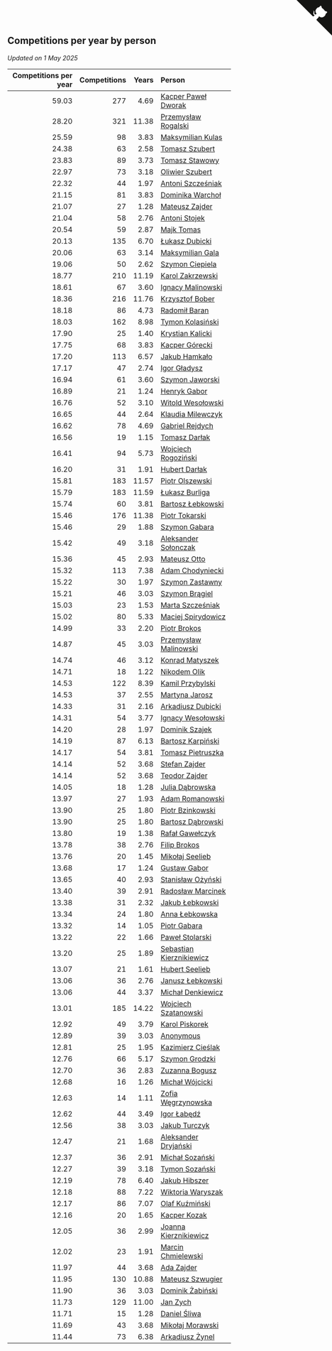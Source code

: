 ## Competitions per year by person

*Updated on  1 May 2025*

| Competitions per year | Competitions | Years | Person |
| ---: | ---: | ---: | :--- |
| 59.03 | 277 | 4.69 | [Kacper Paweł Dworak](https://www.worldcubeassociation.org/persons/2020DWOR01) |
| 28.20 | 321 | 11.38 | [Przemysław Rogalski](https://www.worldcubeassociation.org/persons/2013ROGA02) |
| 25.59 | 98 | 3.83 | [Maksymilian Kulas](https://www.worldcubeassociation.org/persons/2021KULA02) |
| 24.38 | 63 | 2.58 | [Tomasz Szubert](https://www.worldcubeassociation.org/persons/2022SZUB02) |
| 23.83 | 89 | 3.73 | [Tomasz Stawowy](https://www.worldcubeassociation.org/persons/2021STAW01) |
| 22.97 | 73 | 3.18 | [Oliwier Szubert](https://www.worldcubeassociation.org/persons/2022SZUB01) |
| 22.32 | 44 | 1.97 | [Antoni Szcześniak](https://www.worldcubeassociation.org/persons/2023SZCZ04) |
| 21.15 | 81 | 3.83 | [Dominika Warchoł](https://www.worldcubeassociation.org/persons/2021WARC01) |
| 21.07 | 27 | 1.28 | [Mateusz Zajder](https://www.worldcubeassociation.org/persons/2024ZAJD01) |
| 21.04 | 58 | 2.76 | [Antoni Stojek](https://www.worldcubeassociation.org/persons/2022STOJ03) |
| 20.54 | 59 | 2.87 | [Majk Tomas](https://www.worldcubeassociation.org/persons/2022TOMA05) |
| 20.13 | 135 | 6.70 | [Łukasz Dubicki](https://www.worldcubeassociation.org/persons/2018DUBI01) |
| 20.06 | 63 | 3.14 | [Maksymilian Gala](https://www.worldcubeassociation.org/persons/2022GALA01) |
| 19.06 | 50 | 2.62 | [Szymon Ciepiela](https://www.worldcubeassociation.org/persons/2022CIEP01) |
| 18.77 | 210 | 11.19 | [Karol Zakrzewski](https://www.worldcubeassociation.org/persons/2014ZAKR01) |
| 18.61 | 67 | 3.60 | [Ignacy Malinowski](https://www.worldcubeassociation.org/persons/2021MALI02) |
| 18.36 | 216 | 11.76 | [Krzysztof Bober](https://www.worldcubeassociation.org/persons/2013BOBE01) |
| 18.18 | 86 | 4.73 | [Radomił Baran](https://www.worldcubeassociation.org/persons/2020BARA02) |
| 18.03 | 162 | 8.98 | [Tymon Kolasiński](https://www.worldcubeassociation.org/persons/2016KOLA02) |
| 17.90 | 25 | 1.40 | [Krystian Kalicki](https://www.worldcubeassociation.org/persons/2023KALI10) |
| 17.75 | 68 | 3.83 | [Kacper Górecki](https://www.worldcubeassociation.org/persons/2021GORE01) |
| 17.20 | 113 | 6.57 | [Jakub Hamkało](https://www.worldcubeassociation.org/persons/2018HAMK01) |
| 17.17 | 47 | 2.74 | [Igor Gładysz](https://www.worldcubeassociation.org/persons/2022GLAD01) |
| 16.94 | 61 | 3.60 | [Szymon Jaworski](https://www.worldcubeassociation.org/persons/2021JAWO01) |
| 16.89 | 21 | 1.24 | [Henryk Gabor](https://www.worldcubeassociation.org/persons/2024GABO02) |
| 16.76 | 52 | 3.10 | [Witold Wesołowski](https://www.worldcubeassociation.org/persons/2022WESO01) |
| 16.65 | 44 | 2.64 | [Klaudia Milewczyk](https://www.worldcubeassociation.org/persons/2022MILE05) |
| 16.62 | 78 | 4.69 | [Gabriel Rejdych](https://www.worldcubeassociation.org/persons/2020REJD01) |
| 16.56 | 19 | 1.15 | [Tomasz Darłak](https://www.worldcubeassociation.org/persons/2024DARL01) |
| 16.41 | 94 | 5.73 | [Wojciech Rogoziński](https://www.worldcubeassociation.org/persons/2019ROGO04) |
| 16.20 | 31 | 1.91 | [Hubert Darłak](https://www.worldcubeassociation.org/persons/2023DARL03) |
| 15.81 | 183 | 11.57 | [Piotr Olszewski](https://www.worldcubeassociation.org/persons/2013OLSZ02) |
| 15.79 | 183 | 11.59 | [Łukasz Burliga](https://www.worldcubeassociation.org/persons/2013BURL01) |
| 15.74 | 60 | 3.81 | [Bartosz Łebkowski](https://www.worldcubeassociation.org/persons/2021LEBK01) |
| 15.46 | 176 | 11.38 | [Piotr Tokarski](https://www.worldcubeassociation.org/persons/2013TOKA01) |
| 15.46 | 29 | 1.88 | [Szymon Gabara](https://www.worldcubeassociation.org/persons/2023GABA01) |
| 15.42 | 49 | 3.18 | [Aleksander Sołonczak](https://www.worldcubeassociation.org/persons/2022SOLO01) |
| 15.36 | 45 | 2.93 | [Mateusz Otto](https://www.worldcubeassociation.org/persons/2022OTTO01) |
| 15.32 | 113 | 7.38 | [Adam Chodyniecki](https://www.worldcubeassociation.org/persons/2017CHOD02) |
| 15.22 | 30 | 1.97 | [Szymon Zastawny](https://www.worldcubeassociation.org/persons/2023ZAST01) |
| 15.21 | 46 | 3.03 | [Szymon Brągiel](https://www.worldcubeassociation.org/persons/2022BRAG03) |
| 15.03 | 23 | 1.53 | [Marta Szcześniak](https://www.worldcubeassociation.org/persons/2023SZCZ07) |
| 15.02 | 80 | 5.33 | [Maciej Spirydowicz](https://www.worldcubeassociation.org/persons/2020SPIR01) |
| 14.99 | 33 | 2.20 | [Piotr Brokos](https://www.worldcubeassociation.org/persons/2023BROK01) |
| 14.87 | 45 | 3.03 | [Przemysław Malinowski](https://www.worldcubeassociation.org/persons/2022MALI01) |
| 14.74 | 46 | 3.12 | [Konrad Matyszek](https://www.worldcubeassociation.org/persons/2022MATY02) |
| 14.71 | 18 | 1.22 | [Nikodem Olik](https://www.worldcubeassociation.org/persons/2024OLIK01) |
| 14.53 | 122 | 8.39 | [Kamil Przybylski](https://www.worldcubeassociation.org/persons/2016PRZY01) |
| 14.53 | 37 | 2.55 | [Martyna Jarosz](https://www.worldcubeassociation.org/persons/2022JARO01) |
| 14.33 | 31 | 2.16 | [Arkadiusz Dubicki](https://www.worldcubeassociation.org/persons/2023DUBI01) |
| 14.31 | 54 | 3.77 | [Ignacy Wesołowski](https://www.worldcubeassociation.org/persons/2021WESO01) |
| 14.20 | 28 | 1.97 | [Dominik Szajek](https://www.worldcubeassociation.org/persons/2023SZAJ01) |
| 14.19 | 87 | 6.13 | [Bartosz Karpiński](https://www.worldcubeassociation.org/persons/2019KARP03) |
| 14.17 | 54 | 3.81 | [Tomasz Pietruszka](https://www.worldcubeassociation.org/persons/2021PIET01) |
| 14.14 | 52 | 3.68 | [Stefan Zajder](https://www.worldcubeassociation.org/persons/2021ZAJD02) |
| 14.14 | 52 | 3.68 | [Teodor Zajder](https://www.worldcubeassociation.org/persons/2021ZAJD03) |
| 14.05 | 18 | 1.28 | [Julia Dąbrowska](https://www.worldcubeassociation.org/persons/2024DABR01) |
| 13.97 | 27 | 1.93 | [Adam Romanowski](https://www.worldcubeassociation.org/persons/2023ROMA10) |
| 13.90 | 25 | 1.80 | [Piotr Bzinkowski](https://www.worldcubeassociation.org/persons/2023BZIN01) |
| 13.90 | 25 | 1.80 | [Bartosz Dąbrowski](https://www.worldcubeassociation.org/persons/2023DABR07) |
| 13.80 | 19 | 1.38 | [Rafał Gawełczyk](https://www.worldcubeassociation.org/persons/2023GAWE01) |
| 13.78 | 38 | 2.76 | [Filip Brokos](https://www.worldcubeassociation.org/persons/2022BROK03) |
| 13.76 | 20 | 1.45 | [Mikołaj Seelieb](https://www.worldcubeassociation.org/persons/2023SEEL04) |
| 13.68 | 17 | 1.24 | [Gustaw Gabor](https://www.worldcubeassociation.org/persons/2024GABO01) |
| 13.65 | 40 | 2.93 | [Stanisław Ożyński](https://www.worldcubeassociation.org/persons/2022OZYN01) |
| 13.40 | 39 | 2.91 | [Radosław Marcinek](https://www.worldcubeassociation.org/persons/2022MARC05) |
| 13.38 | 31 | 2.32 | [Jakub Łebkowski](https://www.worldcubeassociation.org/persons/2023LEBK01) |
| 13.34 | 24 | 1.80 | [Anna Łebkowska](https://www.worldcubeassociation.org/persons/2023LEBK04) |
| 13.32 | 14 | 1.05 | [Piotr Gabara](https://www.worldcubeassociation.org/persons/2024GABA02) |
| 13.22 | 22 | 1.66 | [Paweł Stolarski](https://www.worldcubeassociation.org/persons/2023STOL04) |
| 13.20 | 25 | 1.89 | [Sebastian Kierznikiewicz](https://www.worldcubeassociation.org/persons/2023KIER02) |
| 13.07 | 21 | 1.61 | [Hubert Seelieb](https://www.worldcubeassociation.org/persons/2023SEEL02) |
| 13.06 | 36 | 2.76 | [Janusz Łebkowski](https://www.worldcubeassociation.org/persons/2022LEBK01) |
| 13.06 | 44 | 3.37 | [Michał Denkiewicz](https://www.worldcubeassociation.org/persons/2021DENK01) |
| 13.01 | 185 | 14.22 | [Wojciech Szatanowski](https://www.worldcubeassociation.org/persons/2011SZAT01) |
| 12.92 | 49 | 3.79 | [Karol Piskorek](https://www.worldcubeassociation.org/persons/2021PISK01) |
| 12.89 | 39 | 3.03 | [Anonymous](https://www.worldcubeassociation.org/persons/2022ANON03) |
| 12.81 | 25 | 1.95 | [Kazimierz Cieślak](https://www.worldcubeassociation.org/persons/2023CIES01) |
| 12.76 | 66 | 5.17 | [Szymon Grodzki](https://www.worldcubeassociation.org/persons/2020GROD01) |
| 12.70 | 36 | 2.83 | [Zuzanna Bogusz](https://www.worldcubeassociation.org/persons/2022BOGU01) |
| 12.68 | 16 | 1.26 | [Michał Wójcicki](https://www.worldcubeassociation.org/persons/2024WOJC01) |
| 12.63 | 14 | 1.11 | [Zofia Węgrzynowska](https://www.worldcubeassociation.org/persons/2024WEGR01) |
| 12.62 | 44 | 3.49 | [Igor Łabędź](https://www.worldcubeassociation.org/persons/2021LABE01) |
| 12.56 | 38 | 3.03 | [Jakub Turczyk](https://www.worldcubeassociation.org/persons/2022TURC02) |
| 12.47 | 21 | 1.68 | [Aleksander Dryjański](https://www.worldcubeassociation.org/persons/2023DRYJ01) |
| 12.37 | 36 | 2.91 | [Michał Sozański](https://www.worldcubeassociation.org/persons/2022SOZA02) |
| 12.27 | 39 | 3.18 | [Tymon Sozański](https://www.worldcubeassociation.org/persons/2022SOZA01) |
| 12.19 | 78 | 6.40 | [Jakub Hibszer](https://www.worldcubeassociation.org/persons/2018HIBS01) |
| 12.18 | 88 | 7.22 | [Wiktoria Waryszak](https://www.worldcubeassociation.org/persons/2018WARY01) |
| 12.17 | 86 | 7.07 | [Olaf Kuźmiński](https://www.worldcubeassociation.org/persons/2018KUZM02) |
| 12.16 | 20 | 1.65 | [Kacper Kozak](https://www.worldcubeassociation.org/persons/2023KOZA05) |
| 12.05 | 36 | 2.99 | [Joanna Kierznikiewicz](https://www.worldcubeassociation.org/persons/2022KIER01) |
| 12.02 | 23 | 1.91 | [Marcin Chmielewski](https://www.worldcubeassociation.org/persons/2023CHMI01) |
| 11.97 | 44 | 3.68 | [Ada Zajder](https://www.worldcubeassociation.org/persons/2021ZAJD01) |
| 11.95 | 130 | 10.88 | [Mateusz Szwugier](https://www.worldcubeassociation.org/persons/2014SZWU01) |
| 11.90 | 36 | 3.03 | [Dominik Żabiński](https://www.worldcubeassociation.org/persons/2022ZABI01) |
| 11.73 | 129 | 11.00 | [Jan Zych](https://www.worldcubeassociation.org/persons/2014ZYCH01) |
| 11.71 | 15 | 1.28 | [Daniel Śliwa](https://www.worldcubeassociation.org/persons/2024SLIW01) |
| 11.69 | 43 | 3.68 | [Mikołaj Morawski](https://www.worldcubeassociation.org/persons/2021MORA01) |
| 11.44 | 73 | 6.38 | [Arkadiusz Żynel](https://www.worldcubeassociation.org/persons/2018ZYNE01) |


<a href="https://github.com/noeruchangd/wca_statistics_vn" class="github-corner" aria-label="View source on Github"><svg width="80" height="80" viewBox="0 0 250 250" style="fill:#151513; color:#fff; position: absolute; top: 0; border: 0; right: 0;" aria-hidden="true"><path d="M0,0 L115,115 L130,115 L142,142 L250,250 L250,0 Z"></path><path d="M128.3,109.0 C113.8,99.7 119.0,89.6 119.0,89.6 C122.0,82.7 120.5,78.6 120.5,78.6 C119.2,72.0 123.4,76.3 123.4,76.3 C127.3,80.9 125.5,87.3 125.5,87.3 C122.9,97.6 130.6,101.9 134.4,103.2" fill="currentColor" style="transform-origin: 130px 106px;" class="octo-arm"></path><path d="M115.0,115.0 C114.9,115.1 118.7,116.5 119.8,115.4 L133.7,101.6 C136.9,99.2 139.9,98.4 142.2,98.6 C133.8,88.0 127.5,74.4 143.8,58.0 C148.5,53.4 154.0,51.2 159.7,51.0 C160.3,49.4 163.2,43.6 171.4,40.1 C171.4,40.1 176.1,42.5 178.8,56.2 C183.1,58.6 187.2,61.8 190.9,65.4 C194.5,69.0 197.7,73.2 200.1,77.6 C213.8,80.2 216.3,84.9 216.3,84.9 C212.7,93.1 206.9,96.0 205.4,96.6 C205.1,102.4 203.0,107.8 198.3,112.5 C181.9,128.9 168.3,122.5 157.7,114.1 C157.9,116.9 156.7,120.9 152.7,124.9 L141.0,136.5 C139.8,137.7 141.6,141.9 141.8,141.8 Z" fill="currentColor" class="octo-body"></path></svg></a><style>.github-corner:hover .octo-arm{animation:octocat-wave 560ms ease-in-out}@keyframes octocat-wave{0%,100%{transform:rotate(0)}20%,60%{transform:rotate(-25deg)}40%,80%{transform:rotate(10deg)}}@media (max-width:500px){.github-corner:hover .octo-arm{animation:none}.github-corner .octo-arm{animation:octocat-wave 560ms ease-in-out}}</style>
